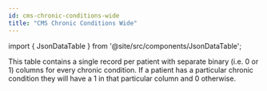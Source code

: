 ```yaml
---
id: cms-chronic-conditions-wide
title: "CMS Chronic Conditions Wide"
---
```


import { JsonDataTable } from '@site/src/components/JsonDataTable';

This table contains a single record per patient with separate binary (i.e. 0 or 1) columns for every chronic condition.  If a patient has a particular chronic condition they will have a 1 in that particular column and 0 otherwise.

<JsonDataTable  jsonPath="nodes.model\.the_tuva_project\.chronic_conditions__cms_chronic_conditions_wide.columns"  />

